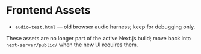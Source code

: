 # Frontend Assets

- `audio-test.html` — old browser audio harness; keep for debugging only.

These assets are no longer part of the active Next.js build; move back into `next-server/public/` when the new UI requires them.
